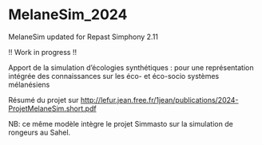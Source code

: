 # MelaneSim_2024
 MelaneSim updated for Repast Simphony 2.11

!! Work in progress !!

Apport de la simulation d’écologies synthétiques : pour une représentation intégrée des connaissances sur les éco- et éco-socio systèmes mélanésiens

Résumé du projet sur http://lefur.jean.free.fr/1jean/publications/2024-ProjetMelaneSim.short.pdf

NB: ce même modèle intègre le projet Simmasto sur la simulation de rongeurs au Sahel.
